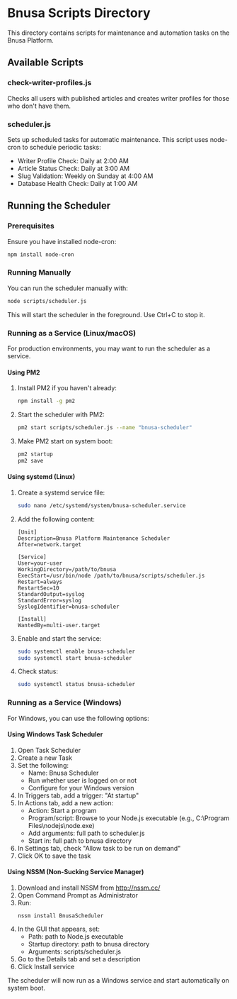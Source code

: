 # Bnusa Scripts Directory

This directory contains scripts for maintenance and automation tasks on the Bnusa Platform.

## Available Scripts

### check-writer-profiles.js
Checks all users with published articles and creates writer profiles for those who don't have them.

### scheduler.js
Sets up scheduled tasks for automatic maintenance. This script uses node-cron to schedule periodic tasks:

- Writer Profile Check: Daily at 2:00 AM
- Article Status Check: Daily at 3:00 AM
- Slug Validation: Weekly on Sunday at 4:00 AM
- Database Health Check: Daily at 1:00 AM

## Running the Scheduler

### Prerequisites

Ensure you have installed node-cron:

```bash
npm install node-cron
```

### Running Manually

You can run the scheduler manually with:

```bash
node scripts/scheduler.js
```

This will start the scheduler in the foreground. Use Ctrl+C to stop it.

### Running as a Service (Linux/macOS)

For production environments, you may want to run the scheduler as a service.

#### Using PM2

1. Install PM2 if you haven't already:
   ```bash
   npm install -g pm2
   ```

2. Start the scheduler with PM2:
   ```bash
   pm2 start scripts/scheduler.js --name "bnusa-scheduler"
   ```

3. Make PM2 start on system boot:
   ```bash
   pm2 startup
   pm2 save
   ```

#### Using systemd (Linux)

1. Create a systemd service file:
   ```bash
   sudo nano /etc/systemd/system/bnusa-scheduler.service
   ```

2. Add the following content:
   ```
   [Unit]
   Description=Bnusa Platform Maintenance Scheduler
   After=network.target

   [Service]
   User=your-user
   WorkingDirectory=/path/to/bnusa
   ExecStart=/usr/bin/node /path/to/bnusa/scripts/scheduler.js
   Restart=always
   RestartSec=10
   StandardOutput=syslog
   StandardError=syslog
   SyslogIdentifier=bnusa-scheduler

   [Install]
   WantedBy=multi-user.target
   ```

3. Enable and start the service:
   ```bash
   sudo systemctl enable bnusa-scheduler
   sudo systemctl start bnusa-scheduler
   ```

4. Check status:
   ```bash
   sudo systemctl status bnusa-scheduler
   ```

### Running as a Service (Windows)

For Windows, you can use the following options:

#### Using Windows Task Scheduler

1. Open Task Scheduler
2. Create a new Task
3. Set the following:
   - Name: Bnusa Scheduler
   - Run whether user is logged on or not
   - Configure for your Windows version
4. In Triggers tab, add a trigger: "At startup"
5. In Actions tab, add a new action:
   - Action: Start a program
   - Program/script: Browse to your Node.js executable (e.g., C:\Program Files\nodejs\node.exe)
   - Add arguments: full path to scheduler.js
   - Start in: full path to bnusa directory
6. In Settings tab, check "Allow task to be run on demand"
7. Click OK to save the task

#### Using NSSM (Non-Sucking Service Manager)

1. Download and install NSSM from http://nssm.cc/
2. Open Command Prompt as Administrator
3. Run:
   ```
   nssm install BnusaScheduler
   ```
4. In the GUI that appears, set:
   - Path: path to Node.js executable
   - Startup directory: path to bnusa directory
   - Arguments: scripts/scheduler.js
5. Go to the Details tab and set a description
6. Click Install service

The scheduler will now run as a Windows service and start automatically on system boot. 